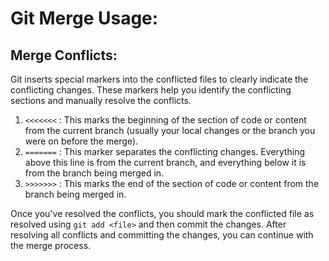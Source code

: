 # Git Merge Usage:

## Merge Conflicts:
Git inserts special markers into the conflicted files to clearly indicate the conflicting changes.
These markers help you identify the conflicting sections and manually resolve the conflicts.

1. `<<<<<<<` : This marks the beginning of the section of code or content from the current branch
             (usually your local changes or the branch you were on before the merge).
2. `=======` : This marker separates the conflicting changes.
             Everything above this line is from the current branch, and everything below it is from
             the branch being merged in.
2. `>>>>>>>` : This marks the end of the section of code or content from the branch being merged in.

Once you've resolved the conflicts, you should mark the conflicted file as resolved using `git add <file>` and then commit the changes.
After resolving all conflicts and committing the changes, you can continue with the merge process.
